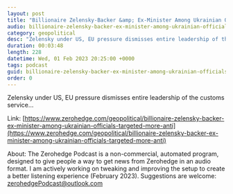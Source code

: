 ```yaml
---
layout: post
title: "Billionaire Zelensky-Backer &amp; Ex-Minister Among Ukrainian Officials Targeted In More Anti-Corruption Raids"
audio: billionaire-zelensky-backer-ex-minister-among-ukrainian-officials-targeted-more-anti-0
category: geopolitical
desc: "Zelensky under US, EU pressure dismisses entire leadership of the customs service..."
duration: 00:03:48
length: 228
datetime: Wed, 01 Feb 2023 20:25:00 +0000
tags: podcast
guid: billionaire-zelensky-backer-ex-minister-among-ukrainian-officials-targeted-more-anti-0
order: 0
---
```

Zelensky under US, EU pressure dismisses entire leadership of the customs service...

Link: [https://www.zerohedge.com/geopolitical/billionaire-zelensky-backer-ex-minister-among-ukrainian-officials-targeted-more-anti](https://www.zerohedge.com/geopolitical/billionaire-zelensky-backer-ex-minister-among-ukrainian-officials-targeted-more-anti)

About: The Zerohedge Podcast is a non-commercial, automated program, designed to give people a way to get news from Zerohedge in an audio format.  I am actively working on tweaking and improving the setup to create a better listening experience (February 2023).  Suggestions are welcome: [zerohedgePodcast@outlook.com](mailto:zerohedgePodcast@outlook.com)